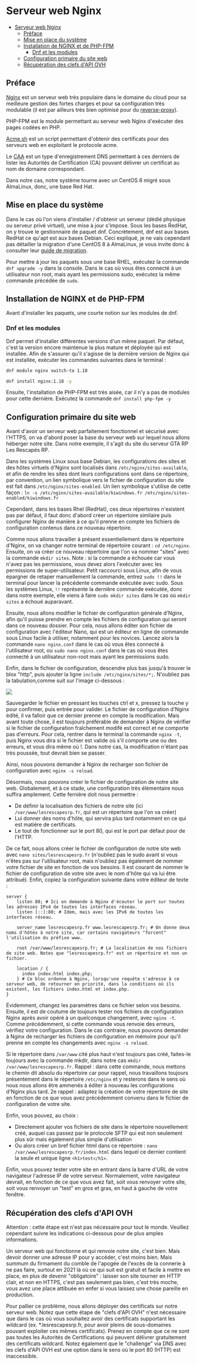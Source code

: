 # Serveur web Nginx
- [Serveur web Nginx](#serveur-web-nginx)
  - [Préface](#préface)
  - [Mise en place du système](#mise-en-place-du-système)
  - [Installation de NGINX et de PHP-FPM](#installation-de-nginx-et-de-php-fpm)
    - [Dnf et les modules](#dnf-et-les-modules)
  - [Configuration primaire du site web](#configuration-primaire-du-site-web)
  - [Récupération des clefs d'API OVH](#récupération-des-clefs-dapi-ovh)
## Préface
[Nginx](https://fr.wikipedia.org/wiki/NGINX) est un serveur web très populaire dans le domaine du cloud pour sa meilleure gestion des fortes charges et pour sa configuration très modulable (il est par ailleurs très bien optimisé pour du [reverse-proxy](https://fr.wikipedia.org/wiki/Proxy_inverse)).

PHP-FPM est le module permettant au serveur web Nginx d'exécuter des pages codées en PHP.

[Acme.sh](https://acme.sh) est un script permettant d'obtenir des certificats pour des serveurs web en exploitant le protocole acme.

Le [CAA](https://fr.wikipedia.org/wiki/DNS_Certification_Authority_Authorization) est un type d'enregistrement DNS permettant à ces derniers de lister les Autorités de Certification (CA) pouvant délivrer un certificat au nom de domaine correspondant.

Dans notre cas, notre système tourne avec un CentOS 8 migré sous AlmaLinux, donc, une base Red Hat.

## Mise en place du système

Dans le cas où l'on viens d'installer / d'obtenir un serveur (dédié physique ou serveur privé virtuel), une mise à jour s'impose. Sous les bases RedHat, on y trouve le gestionnaire de paquet dnf. Concrètement, dnf est aux bases RedHat ce qu'apt est aux bases Debian. Ceci expliqué, je ne vais cependant pas détailler la migration d'une CentOS 8 à AlmaLinux, je vous invite donc à consulter leur [guide de migration](https://github.com/AlmaLinux/almalinux-deploy). 

Pour mettre à jour les paquets sous une base RHEL, exécutez la commande `dnf upgrade -y` dans la console. Dans le cas où vous êtes connecté à un utilisateur non root, mais ayant les permissions sudo, exécutez la même commande précédée de `sudo`.

## Installation de NGINX et de PHP-FPM

Avant d'installer les paquets, une courte notion sur les modules de dnf.

### Dnf et les modules

Dnf permet d'installer différentes versions d'un même paquet. Par défaut, c'est la version encore maintenue la plus mature et déployée qui est installée. Afin de s'assurer qu'il s'agisse de la dernière version de Nginx qui est installée, exécuter les commandes suivantes dans le terminal :

```bash
dnf module nginx switch-to 1.18

dnf install nginx:1.18 -y
```

Ensuite, l'installation de PHP-FPM est très aisée, car il n'y a pas de modules pour cette dernière. Exécutez la commande `dnf install php-fpm -y`

## Configuration primaire du site web

Avant d'avoir un serveur web parfaitement fonctionnel et sécurisé avec l'HTTPS, on va d'abord poser la base du serveur web sur lequel nous allons héberger notre site. Dans notre exemple, il s'agit du site du serveur GTA RP Les Rescapés RP.

Dans les systèmes Linux sous base Debian, les configurations des sites et des hôtes virtuels d'Nginx sont localisés dans `/etc/nginx/sites-available`, et afin de rendre les sites dont leurs configurations sont dans ce répertoire, par convention, un lien symbolique vers le fichier de configuration du site est fait dans `/etc/nginx/sites-enabled`. Un lien symbolique s'utilise de cette façon : `ln -s /etc/nginx/sites-available/kiwindows.fr /etc/nginx/sites-enabled/kiwindows.fr`

Cependant, dans les bases Rhel (RedHat), ces deux répertoires n'existent pas par défaut, il faut donc d'abord créer un répertoire similaire puis configurer Nginx de manière à ce qu'il prenne en compte les fichiers de configuration contenus dans ce nouveau répertoire.

Comme nous allons travailler à présent essentiellement dans le répertoire d'Nginx, on va changer notre terminal de répertoire courant : `cd /etc/nginx`. Ensuite, on va créer ce nouveau répertoire que l'on va nommer "sites" avec la commande `mkdir sites`. Note : si la commande a échouée car vous n'avez pas les permissions, vous devez alors l'exécuter avec les permissions de super-utilisateur. Petit raccourci sous Linux, afin de vous épargner de retaper manuellement la commande, entrez `sudo !!` dans le terminal pour lancer la précédente commande exécutée avec sudo. Sous les systèmes Linux, `!!` représente la dernière commande exécutée, donc dans notre exemple, elle viens à faire `sudo mkdir sites` dans le cas où `mkdir sites` a échoué auparavant.

Ensuite, nous allons modifier le fichier de configuration générale d'Nginx, afin qu'il puisse prendre en compte les fichiers de configuration qui seront dans ce nouveau dossier. Pour cela, nous allons éditer son fichier de configuration avec l'éditeur Nano, qui est un éditeur en ligne de commande sous Linux facile à utiliser, notamment pour les novices. Lancez alors la commande `nano nginx.conf` dans le cas où vous êtes connecté à l'utilisateur root, ou `sudo nano nginx.conf` dans le cas où vous êtes connecté à un utilisateur non-root mais ayant les permissions sudo.

Enfin, dans le fichier de configuration, descendre plus bas jusqu'à trouver le blox "http", puis ajouter la ligne `include /etc/nginx/sites/*;`. N'oubliez pas la tabulation,comme suit sur l'image ci-dessous :

![](images/conf_nginx.png)

Sauvegarder le fichier en pressant les touches ctrl et x, pressez la touche y pour confirmer, puis entrée pour valider. Le fichier de configuration d'Nginx édité, il va falloir que ce dernier prenne en compte la modification. Mais avant toute chose, il est toujours préférable de demander à Nginx de vérifier si le fichier de configuration fraîchement modifé est correct et ne comporte pas d'erreurs. Pour cela, rentrer dans le terminal la commande `nginx -t`, puis Nginx vous dira si le fichier est valide où s'il comporte une ou des erreurs, et vous dira même où !. Dans notre cas, la modification n'étant pas très poussée, tout devrait bien se passer.

Ainsi, nous pouvons demander à Nginx de recharger son fichier de configuration avec `nginx -s reload`.

Désormais, nous pouvons créer le fichier de configuration de notre site web. Globalement, et à ce stade, une configuration très élémentaire nous suffira amplement. Cette fernière doit nous permettre :
- De définir la localisation des fichiers de notre site (ici `/var/www/lesrescapesrp.fr`, qui est un répertoire que l'on va créer)
- Lui donner des noms d'hôte, qui servira plus tard notamment en ce qui est matière de certificats.
- Le tout de fonctionner sur le port 80, qui est le port par défaut pour de l'HTTP.

De ce fait, nous allons créer le fichier de configuration de notre site web avec `nano sites/lesrescapesrp.fr` (n'oubliez pas le sudo avant si vous n'êtes pas sur l'utilisateur root, mais n'oubliez pas également de nommer votre fichier de site en fonction de vos besoins. Il est courant de nommer le fichier de configuration de votre site avec le nom d'hôte qui va lui être attribué). Enfin, copiez la configuration suivante dans votre éditeur de texte :
```nginx configuration
server {
    listen 80; # Ici on demande à Nginx d'écouter le port sur toutes les adresses IPv4 de toutes les interfaces réseau.
    listen [::]:80; # Idem, mais avec les IPv6 de toutes les interfaces réseau.

    server_name lesrescapesrp.fr www.lesrescapesrp.fr; # On donne deux noms d'hôtes à notre site, car certains navigateurs "forcent" l'utilisation du préfixe www.

    root /var/www/lesrescapesrp.fr; # La localisation de nos fichiers de site web. Notes que "lesrescapesrp.fr" est un répertoire et non un fichier.

    location / {
      index index.html index.php;
    } # Ce bloc ordonne à Nginx, lorsqu'une requête s'adresse à ce serveur web, de retourner en priorité, dans la conditions où ils existent, les fichiers index.html et index.php.
}
```
Évidemment, changez les paramètres dans ce fichier selon vos besoins. Ensuite, il est de coutume de toujours tester nos fichiers de configuration Nginx après avoir opéré à un quelconque changement, avec `nginx -t`. Comme précédemment, si cette commande vous renvoie des erreurs, vérifiez votre configuration. Dans le cas contraire, nous pouvons demander à Nginx de recharger les fichiers de configuration en mémoire pour qu'il prenne en compte les changements avec `nginx -s reload`.

Si le répertoire dans `/var/www` cité plus haut n'est toujours pas créé, faites-le toujours avec la commande mkdir, dans notre cas `mkdir /var/www/lesrescapesrp.fr`. Rappel : dans cette commande, nous mettons le chemin dit absolu du répertoire car pour rappel, nous travaillons toujours présentement dans le répertoire `/etc/nginx` et y resterons dans le sens où nous nous allons être ammenés à éditer à nouveau les configurations d'Nginx plus tard. 2e rappel : adaptez la création de votre répertoire de site en fonction de ce que vous avez précédemment convenu dans le fichier de configuration de votre site.

Enfin, vous pouvez, au choix :
- Directement ajouter vos fichiers de site dans le répertoire nouvellement créé, auquel cas passez par le protocole SFTP qui est non seulement plus sûr mais également plus simple d'utilisation
- Ou alors créer un bref fichier html dans ce répertoire : `nano /var/www/lesrescapesrp.fr/index.html` dans lequel ce dernier contient la seule et unique ligne `<h1>test</h1>`.

Enfin, vous pouvez tester votre site en entrant dans la barre d'URL de votre navigateur l'adresse IP de votre serveur. Normalement, votre navigateur devrait, en fonction de ce que vous avez fait, soit vous renvoyer votre site, soit vous renvoyer un "test" en gros et gras, en haut à gauche de votre fenêtre.

## Récupération des clefs d'API OVH

Attention : cette étape est n'est pas nécessaire pour tout le monde. Veuillez cependant suivre les indications ci-dessous pour de plus amples informations.

Un serveur web qui fonctionne et qui renvoie notre site, c'est bien. Mais devoir donner une adresse IP pour y accéder, c'est moins bien. Mais summum du firmament du comble de l'apogée de l'excès de la connerie à ne pas faire, surtout en 2021 là où ce qui suit est gratuit et facile à mettre en place, en plus de devenir "obligatoire" : laisser son site tourner en HTTP clair, et non en HTTPS, c'est pas seulement pas bien, c'est très moche, vous avez une place attibuée en enfer si vous laissez une chose pareille en production.

Pour pallier ce problème, nous allons déployer des certificats sur notre serveur web. Notez que cette étape de "clefs d'API OVH" n'est nécessaire que dans le cas où vous souhaitez avoir des certificats supportant les wildcard (ex. *.lesrescapesrp.fr, pour avoir pleins de sous-domaines pouvant exploiter ces mêmes certificats). Prenez en compte que ce ne sont pas toutes les Autorités de Certifications qui peuvent délivrer gratuitement des certificats wildcard. Notez également que le "challenge" via DNS avec les clefs d'API OVH est une option dans le sens où le port 80 (HTTP) est inaccessible.